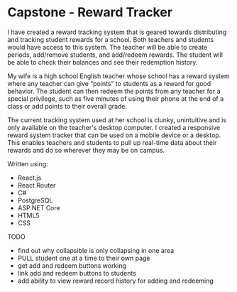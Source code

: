 # Capstone - Reward Tracker

I have created a reward tracking system that is geared towards distributing and tracking student rewards for a school. Both teachers and students would have access to this system. The teacher will be able to create periods, add/remove students, and add/redeem rewards. The student will be able to check their balances and see their redemption history.

My wife is a high school English teacher whose school has a reward system where any teacher can give “points” to students as a reward for good behavior. The student can then redeem the points from any teacher for a special privilege, such as five minutes of using their phone at the end of a class or add points to their overall grade.

The current tracking system used at her school is clunky, unintuitive and is only available on the teacher's desktop computer. I created a responsive reward system tracker that can be used on a mobile device or a desktop. This enables teachers and students to pull up real-time data about their rewards and do so wherever they may be on campus.

Written using:

- React.js
- React Router
- C#
- PostgreSQL
- ASP.NET Core
- HTML5
- CSS

TODO

- find out why collapsible is only collapsing in one area
- PULL student one at a time to their own page
- get add and redeem buttons working
- link add and redeem buttons to students
- add ability to view reward record history for adding and redeeming
